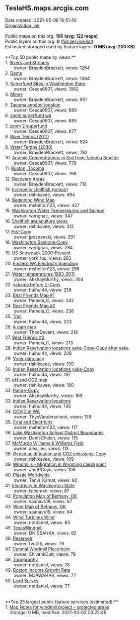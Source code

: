 <h2>TeslaHS.maps.arcgis.com</h2> Data created: 2021-05-06 16:51:40 <br /><a target='new' href='https://TeslaHS.maps.arcgis.com'>Organization link</a><br /><br />Public maps on this org: <b>196 (avg: 122 maps)</b><br />Public layers on this org: <b>0 </b>(<a target='new' href='https://services.arcgis.com/wIyatlHSTYueOJBG/ArcGIS/rest/services'>full service list</a>)<br />Estimated storaged used by feature layers: <b>0 MB (avg: 250 KB)</b><br /><br />**Top 50 public maps by views:**<br />  1. <a target='new' href='https://www.arcgis.com/home/item.html?id=1534744299f74199887985b77d780fb8'>Rivers and Streams</a> <br />  &nbsp;&nbsp;&nbsp;&nbsp; &nbsp;&nbsp;owner: BraydenBrackett, views: 1264<br />  2. <a target='new' href='https://www.arcgis.com/home/item.html?id=7c9c8ff508fb489f95cbb4ef6531b341'>Dams</a> <br />  &nbsp;&nbsp;&nbsp;&nbsp; &nbsp;&nbsp;owner: BraydenBrackett, views: 1064<br />  3. <a target='new' href='https://www.arcgis.com/home/item.html?id=a56916d29d0042ddac16e3364e2b95a6'>Superfund Sites in Washington State</a> <br />  &nbsp;&nbsp;&nbsp;&nbsp; &nbsp;&nbsp;owner: Cesca0907, views: 1062<br />  4. <a target='new' href='https://www.arcgis.com/home/item.html?id=00064904040549f0a612471cad697d78'>Mines</a> <br />  &nbsp;&nbsp;&nbsp;&nbsp; &nbsp;&nbsp;owner: BraydenBrackett, views: 951<br />  5. <a target='new' href='https://www.arcgis.com/home/item.html?id=8ca2f849242b4bc9b4011107c3085b30'>Tacoma smelter location</a> <br />  &nbsp;&nbsp;&nbsp;&nbsp; &nbsp;&nbsp;owner: Cesca0907, views: 899<br />  6. <a target='new' href='https://www.arcgis.com/home/item.html?id=94746fbe1af74908be4058dcb3df51ec'>zoom superfund wa</a> <br />  &nbsp;&nbsp;&nbsp;&nbsp; &nbsp;&nbsp;owner: Cesca0907, views: 885<br />  7. <a target='new' href='https://www.arcgis.com/home/item.html?id=42f5bf5fd63d431c88d850d734e7d310'>zoom 2 superfund</a> <br />  &nbsp;&nbsp;&nbsp;&nbsp; &nbsp;&nbsp;owner: Cesca0907, views: 877<br />  8. <a target='new' href='https://www.arcgis.com/home/item.html?id=b78473e4f7c44d38969c0415323e5084'>River Temps (2011)</a> <br />  &nbsp;&nbsp;&nbsp;&nbsp; &nbsp;&nbsp;owner: BraydenBrackett, views: 824<br />  9. <a target='new' href='https://www.arcgis.com/home/item.html?id=d84ecb2473bf4d08a3c4509cda1babc8'>Water Temps (2080)</a> <br />  &nbsp;&nbsp;&nbsp;&nbsp; &nbsp;&nbsp;owner: BraydenBrackett, views: 792<br />  10. <a target='new' href='https://www.arcgis.com/home/item.html?id=26b35a997a67457888ad3b303247d728'>Arsenic Concentrations in Soil from Tacoma Smelter</a> <br />  &nbsp;&nbsp;&nbsp;&nbsp; &nbsp;&nbsp;owner: Cesca0907, views: 779<br />  11. <a target='new' href='https://www.arcgis.com/home/item.html?id=08cd32d6d528475b929d95c6b4491fde'>Ruston, Tacoma</a> <br />  &nbsp;&nbsp;&nbsp;&nbsp; &nbsp;&nbsp;owner: Cesca0907, views: 766<br />  12. <a target='new' href='https://www.arcgis.com/home/item.html?id=8ffaa8dada2541edadd4b74f9f3c8f6a'>Recovery Areas</a> <br />  &nbsp;&nbsp;&nbsp;&nbsp; &nbsp;&nbsp;owner: BraydenBrackett, views: 716<br />  13. <a target='new' href='https://www.arcgis.com/home/item.html?id=8ecc4cd496df4a51b7603ceacb1ae8fd'>Economic shellfish (output)</a> <br />  &nbsp;&nbsp;&nbsp;&nbsp; &nbsp;&nbsp;owner: rishikavee, views: 494<br />  14. <a target='new' href='https://www.arcgis.com/home/item.html?id=41838d3e6c924b3ebbd73ace5cdc904d'>Beginning Wind Map</a> <br />  &nbsp;&nbsp;&nbsp;&nbsp; &nbsp;&nbsp;owner: mshelton123, views: 427<br />  15. <a target='new' href='https://www.arcgis.com/home/item.html?id=ec77a9024ba34c6aaccc1a5a5cf2d72c'>Washington Water Temperatures and Salmon</a> <br />  &nbsp;&nbsp;&nbsp;&nbsp; &nbsp;&nbsp;owner: werignac, views: 347<br />  16. <a target='new' href='https://www.arcgis.com/home/item.html?id=8ef71a1a6ec34f66af5ecf0c4530d041'>Shellfish aquaculture areas</a> <br />  &nbsp;&nbsp;&nbsp;&nbsp; &nbsp;&nbsp;owner: rishikavee, views: 312<br />  17. <a target='new' href='https://www.arcgis.com/home/item.html?id=0da9f85acba24697b4c7ae8df2377889'>HIV-Copy</a> <br />  &nbsp;&nbsp;&nbsp;&nbsp; &nbsp;&nbsp;owner: jpoznanski, views: 291<br />  18. <a target='new' href='https://www.arcgis.com/home/item.html?id=2854b95921d14c558ea8418996e3b512'>Washington Salmons-Copy</a> <br />  &nbsp;&nbsp;&nbsp;&nbsp; &nbsp;&nbsp;owner: werignac, views: 284<br />  19. <a target='new' href='https://www.arcgis.com/home/item.html?id=8508178f8dc34b89bfb445ef3b06af5f'>US Snowpack 2000-Present</a> <br />  &nbsp;&nbsp;&nbsp;&nbsp; &nbsp;&nbsp;owner: york_lou, views: 283<br />  20. <a target='new' href='https://www.arcgis.com/home/item.html?id=a41875a0b802495ebfb691b36b7eadc1'>Eastern WA Electricty Spending</a> <br />  &nbsp;&nbsp;&nbsp;&nbsp; &nbsp;&nbsp;owner: mshelton123, views: 266<br />  21. <a target='new' href='https://www.arcgis.com/home/item.html?id=f763fef50cf340619eaab15f9f85182b'>Water temperatures 1993-2011</a> <br />  &nbsp;&nbsp;&nbsp;&nbsp; &nbsp;&nbsp;owner: AkshayMurthy, views: 264<br />  22. <a target='new' href='https://www.arcgis.com/home/item.html?id=9e12761713174cf7ad3f3ed00065bd7f'>yakama before :)-Copy</a> <br />  &nbsp;&nbsp;&nbsp;&nbsp; &nbsp;&nbsp;owner: huihui44, views: 258<br />  23. <a target='new' href='https://www.arcgis.com/home/item.html?id=8fa32eef8a9b459dad8bd2b6b28f1bf4'>Best Friends Map #1</a> <br />  &nbsp;&nbsp;&nbsp;&nbsp; &nbsp;&nbsp;owner: Pamela_C, views: 242<br />  24. <a target='new' href='https://www.arcgis.com/home/item.html?id=b5b03a903de4408d82e92d8bfb203a05'>Best Friends Map #2</a> <br />  &nbsp;&nbsp;&nbsp;&nbsp; &nbsp;&nbsp;owner: Pamela_C, views: 238<br />  25. <a target='new' href='https://www.arcgis.com/home/item.html?id=1e0aea980f3f4f5ca43506f69ca0e656'>Trail</a> <br />  &nbsp;&nbsp;&nbsp;&nbsp; &nbsp;&nbsp;owner: huihui44, views: 223<br />  26. <a target='new' href='https://www.arcgis.com/home/item.html?id=b1089794223049a28e92d272a720417f'>A dam map</a> <br />  &nbsp;&nbsp;&nbsp;&nbsp; &nbsp;&nbsp;owner: TheoDevant, views: 218<br />  27. <a target='new' href='https://www.arcgis.com/home/item.html?id=6b56a00a5e104f79a155b01a62dae37f'>Best Friends #3</a> <br />  &nbsp;&nbsp;&nbsp;&nbsp; &nbsp;&nbsp;owner: Pamela_C, views: 213<br />  28. <a target='new' href='https://www.arcgis.com/home/item.html?id=0766697c91f54a539519880b8d046eda'>Indian Reservation locations yaka-Copy-Copy after yaka</a> <br />  &nbsp;&nbsp;&nbsp;&nbsp; &nbsp;&nbsp;owner: huihui44, views: 208<br />  29. <a target='new' href='https://www.arcgis.com/home/item.html?id=19ac7bcd0ba94416be7febb0943029c4'>Voter data map</a> <br />  &nbsp;&nbsp;&nbsp;&nbsp; &nbsp;&nbsp;owner: rishikavee, views: 199<br />  30. <a target='new' href='https://www.arcgis.com/home/item.html?id=d4a34f49876747709fb1cf049d5557fb'>Indian Reservation locations yaka-Copy</a> <br />  &nbsp;&nbsp;&nbsp;&nbsp; &nbsp;&nbsp;owner: huihui44, views: 187<br />  31. <a target='new' href='https://www.arcgis.com/home/item.html?id=8f0c652b4b4d440880b921f6d9ff5358'>pH and CO2 map</a> <br />  &nbsp;&nbsp;&nbsp;&nbsp; &nbsp;&nbsp;owner: rishikavee, views: 180<br />  32. <a target='new' href='https://www.arcgis.com/home/item.html?id=e3a7b0923997494592c63924082b3efa'>Range-Copy</a> <br />  &nbsp;&nbsp;&nbsp;&nbsp; &nbsp;&nbsp;owner: AkshayMurthy, views: 169<br />  33. <a target='new' href='https://www.arcgis.com/home/item.html?id=3626cd1b4ac848019d24b3a716261fa8'>Indian Reservation locations</a> <br />  &nbsp;&nbsp;&nbsp;&nbsp; &nbsp;&nbsp;owner: huihui44, views: 146<br />  34. <a target='new' href='https://www.arcgis.com/home/item.html?id=849caa4a74aa4811834b14650976faee'>COVID in WA</a> <br />  &nbsp;&nbsp;&nbsp;&nbsp; &nbsp;&nbsp;owner: ThysVanderschoot, views: 139<br />  35. <a target='new' href='https://www.arcgis.com/home/item.html?id=b327e1803db74cb4a908ae04a8f33c52'>Coal and Electricity</a> <br />  &nbsp;&nbsp;&nbsp;&nbsp; &nbsp;&nbsp;owner: mshelton123, views: 117<br />  36. <a target='new' href='https://www.arcgis.com/home/item.html?id=245c85c259b14c58af7335cd5366dc76'>Lake Washington School District Boundaries</a> <br />  &nbsp;&nbsp;&nbsp;&nbsp; &nbsp;&nbsp;owner: DenisChelan, views: 115<br />  37. <a target='new' href='https://www.arcgis.com/home/item.html?id=36189507009d4987affcd00c4bd5b833'>McMurdo Williams & Williams Field</a> <br />  &nbsp;&nbsp;&nbsp;&nbsp; &nbsp;&nbsp;owner: alex_leu, views: 113<br />  38. <a target='new' href='https://www.arcgis.com/home/item.html?id=0a7ace355c7e4ea5b53587329ed71831'>Ocean acidification and CO2 emissions-Copy</a> <br />  &nbsp;&nbsp;&nbsp;&nbsp; &nbsp;&nbsp;owner: rishikavee, views: 109<br />  39. <a target='new' href='https://www.arcgis.com/home/item.html?id=99e5e921f5a74967b675f65f34ed2593'>Windmills - Migration in Wyoming checkpoint</a> <br />  &nbsp;&nbsp;&nbsp;&nbsp; &nbsp;&nbsp;owner: JhetRCoyo, views: 106<br />  40. <a target='new' href='https://www.arcgis.com/home/item.html?id=e65d2284e04348bd85a58600a45afefe'>Plastic Worldwide</a> <br />  &nbsp;&nbsp;&nbsp;&nbsp; &nbsp;&nbsp;owner: Tanvi_Kamat, views: 92<br />  41. <a target='new' href='https://www.arcgis.com/home/item.html?id=2e92c0358577475b85bf51c259e81971'>Electricity In Washington State</a> <br />  &nbsp;&nbsp;&nbsp;&nbsp; &nbsp;&nbsp;owner: isleeman, views: 87<br />  42. <a target='new' href='https://www.arcgis.com/home/item.html?id=2ad742476dbc4617a71d2f1ebfd0d381'>Population Map of Bethany, OK</a> <br />  &nbsp;&nbsp;&nbsp;&nbsp; &nbsp;&nbsp;owner: saanavs19, views: 87<br />  43. <a target='new' href='https://www.arcgis.com/home/item.html?id=c4886707efe64d72b976acc142e053d8'>Wind Map of Bethany, OK</a> <br />  &nbsp;&nbsp;&nbsp;&nbsp; &nbsp;&nbsp;owner: saanavs19, views: 84<br />  44. <a target='new' href='https://www.arcgis.com/home/item.html?id=19bd46db69064f43ac4e430e52b8a5e6'>Wind Turbines  Wind</a> <br />  &nbsp;&nbsp;&nbsp;&nbsp; &nbsp;&nbsp;owner: notdaniel, views: 83<br />  45. <a target='new' href='https://www.arcgis.com/home/item.html?id=df99d2aef4da478c8523ee5c585c2733'>TexasWindmill</a> <br />  &nbsp;&nbsp;&nbsp;&nbsp; &nbsp;&nbsp;owner: DNISSANKA, views: 82<br />  46. <a target='new' href='https://www.arcgis.com/home/item.html?id=a640da64a84f42d48490fe3234ab68f8'>Reservoir</a> <br />  &nbsp;&nbsp;&nbsp;&nbsp; &nbsp;&nbsp;owner: tvut25, views: 79<br />  47. <a target='new' href='https://www.arcgis.com/home/item.html?id=a617808d34ae45d98c0fea367f716af0'>Optimal Windmill Placement</a> <br />  &nbsp;&nbsp;&nbsp;&nbsp; &nbsp;&nbsp;owner: ShivankDutt, views: 79<br />  48. <a target='new' href='https://www.arcgis.com/home/item.html?id=234d6659a43947f1afc0f415743515cc'>Topography</a> <br />  &nbsp;&nbsp;&nbsp;&nbsp; &nbsp;&nbsp;owner: notdaniel, views: 78<br />  49. <a target='new' href='https://www.arcgis.com/home/item.html?id=89d1d5e2f3e34aeb9067fba2ecef80a2'>Boston Income Growth Rate</a> <br />  &nbsp;&nbsp;&nbsp;&nbsp; &nbsp;&nbsp;owner: MJAWAHAR, views: 77<br />  50. <a target='new' href='https://www.arcgis.com/home/item.html?id=382936e4d5c44f7ea210f53774d141b5'>Land Survey</a> <br />  &nbsp;&nbsp;&nbsp;&nbsp; &nbsp;&nbsp;owner: notdaniel, views: 77<br /><br /><br />**Top 25 largest public feature services (estimated):**<br /> 1. <a target='new' href='https://www.arcgis.com/home/item.html?id=164aa8b29ffc4ce3a556a600f49903b3'>Map Notes for windmill project - protected areas</a><br /> &nbsp;&nbsp;&nbsp;&nbsp;storage: 0 MB, modified: 2021-04-02 03:22:49<br />
